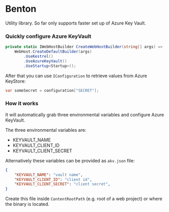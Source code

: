 # Benton

Utility library. So far only supports faster set up of Azure Key Vault.

### Quickly configure Azure KeyVault
```csharp
private static IWebHostBuilder CreateWebHostBuilder(string[] args) =>
    WebHost.CreateDefaultBuilder(args)
        .UseKestrel()
        .UseAzureKeyVault()
        .UseStartup<Startup>();
```


After that you can use `IConfiguration` to retrieve values from Azure KeyStore:
```csharp
var someSecret = configuration["SECRET"];
```

### How it works

It will automatically grab three environmental variables and configure Azure KeyVault.

The three environmental variables are:
* KEYVAULT_NAME
* KEYVAULT_CLIENT_ID
* KEYVAULT_CLIENT_SECRET

Alternatively these variables can be provided as `akv.json` file:
```json
{
    "KEYVAULT_NAME": "vault name",
    "KEYVAULT_CLIENT_ID": "client id",
    "KEYVAULT_CLIENT_SECRET": "client secret",
}
```

Create this file inside `ContentRootPath` (e.g. root of a web project) or where the binary is located.
